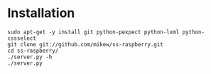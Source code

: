 # Installation

    sudo apt-get -y install git python-pexpect python-lxml python-cssselect
    git clone git://github.com/mikew/ss-raspberry.git
    cd ss-raspberry/
    ./server.py -h
    ./server.py
